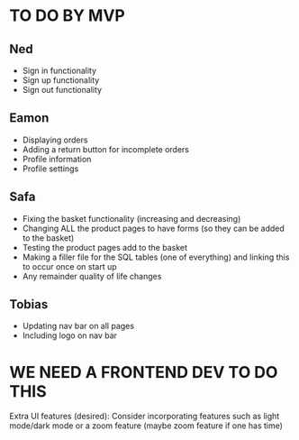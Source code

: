 # TO DO BY MVP
## Ned
- Sign in functionality
- Sign up functionality
- Sign out functionality

## Eamon 
- Displaying orders
- Adding a return button for incomplete orders
- Profile information
- Profile settings

## Safa
- Fixing the basket functionality (increasing and decreasing)
- Changing ALL the product pages to have forms (so they can be added to the basket)
- Testing the product pages add to the basket
- Making a filler file for the SQL tables (one of everything) and linking this to occur once on start up
- Any remainder quality of life changes

## Tobias
- Updating nav bar on all pages
- Including logo on nav bar

# WE NEED A FRONTEND DEV TO DO THIS
Extra UI features (desired): Consider incorporating features such as light mode/dark mode or a zoom feature (maybe zoom feature if one has time)
